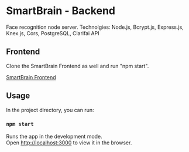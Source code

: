 # SmartBrain - Backend

Face recognition node server.  Technolgies: Node.js, Bcrypt.js, Express.js, Knex.js, Cors, PostgreSQL, Clarifai API

## Frontend 

Clone the SmartBrain Frontend as well and run "npm start".

[SmartBrain Frontend](https://github.com/Jenkins1128/facerecognitionbrain/)

## Usage

In the project directory, you can run:

### `npm start`

Runs the app in the development mode.\
Open [http://localhost:3000](http://localhost:3000) to view it in the browser.

